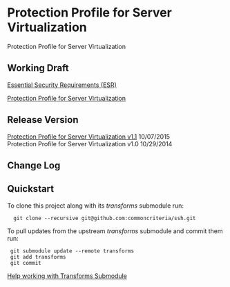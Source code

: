 Protection Profile for Server Virtualization
============

Protection Profile for Server Virtualization

## Working Draft
[Essential Security Requirements (ESR)](http://common-criteria.rhcloud.com/servervirtualization/output/servervirtualization-esr.html)

[Protection Profile for Server Virtualization](http://common-criteria.rhcloud.com/servervirtualization/output/servervirtualization-release.html)

## Release Version
[Protection Profile for Server Virtualization v1.1](https://www.niap-ccevs.org/pp/PP_SV_V1.1/) 10/07/2015
<br/>Protection Profile for Server Virtualization v1.0 10/29/2014

## Change Log

## Quickstart
To clone this project along with its _transforms_ submodule run:

````
  git clone --recursive git@github.com:commoncriteria/ssh.git
````
To pull updates from the upstream _transforms_ submodule and commit them run:
````
 git submodule update --remote transforms
 git add transforms
 git commit
````

[Help working with Transforms Submodule](https://github.com/commoncriteria/transforms/wiki/Working-with-Transforms-as-a-Submodule)